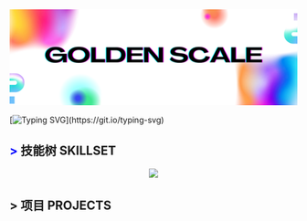 <img src="https://github.com/golDen-Scale/golDen-Scale/blob/main/banner.png" width="1000">

[![Typing SVG](https://readme-typing-svg.demolab.com?font=Orbitron&size=30&duration=4000&pause=500&color=8FEC0F&background=FFA30C00&center=true&vCenter=true&width=800&height=60&lines=%F0%9F%91%8B+I+AM+A+CYBER-SECURITY+RESEARCHER.)](https://git.io/typing-svg)


## <span style="color: blue !important;">&gt;</span> 技能树 SKILLSET
<p align="center">
  <a href="https://skillicons.dev">
    <img src="https://skillicons.dev/icons?i=python,html,css,javascript,php,rust,bash,github,vim,powershell,kali,linux,windows" />
  </a>
</p>


## > 项目 PROJECTS
